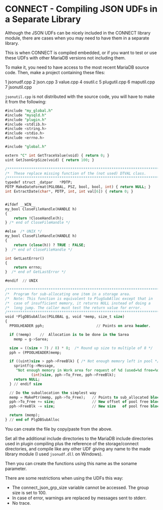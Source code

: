 # CONNECT - Compiling JSON UDFs in a Separate Library

Although the JSON UDFs can be nicely included in the CONNECT library module, there are cases when you may need to have them in a separate library.

This is when CONNECT is compiled embedded, or if you want to test or use these UDFs with other MariaDB versions not including them.

To make it, you need to have access to the most recent MariaDB source code. Then, make a project containing these files:

1 jsonudf.cpp
2 json.cpp
3 value.cpp
4 osutil.c
5 plugutil.cpp
6 maputil.cpp
7 jsonutil.cpp

`jsonutil.cpp` is not distributed with the source code, you will have to make it from the following:

```sql
#include "my_global.h"
#include "mysqld.h"
#include "plugin.h"
#include <stdlib.h>
#include <string.h>
#include <stdio.h>
#include <errno.h>

#include "global.h"

extern "C" int GetTraceValue(void) { return 0; }
uint GetJsonGrpSize(void) { return 100; }

/***********************************************************************/
/*  These replace missing function of the (not used) DTVAL class.      */
/***********************************************************************/
typedef struct _datpar   *PDTP;
PDTP MakeDateFormat(PGLOBAL, PSZ, bool, bool, int) { return NULL; }
int ExtractDate(char*, PDTP, int, int val[6]) { return 0; }


#ifdef __WIN__
my_bool CloseFileHandle(HANDLE h)
{
	return !CloseHandle(h);
} /* end of CloseFileHandle */

#else  /* UNIX */
my_bool CloseFileHandle(HANDLE h)
{
	return (close(h)) ? TRUE : FALSE;
}  /* end of CloseFileHandle */

int GetLastError()
{
	return errno;
}  /* end of GetLastError */

#endif  // UNIX

/***********************************************************************/
/*  Program for sub-allocating one item in a storage area.             */
/*  Note: This function is equivalent to PlugSubAlloc except that in   */
/*  case of insufficient memory, it returns NULL instead of doing a    */
/*  long jump. The caller must test the return value for error.        */
/***********************************************************************/
void *PlgDBSubAlloc(PGLOBAL g, void *memp, size_t size)
{
  PPOOLHEADER pph;                        // Points on area header.

  if (!memp)  	//  Allocation is to be done in the Sarea
    memp = g->Sarea;

  size = ((size + 7) / 8) * 8;  /* Round up size to multiple of 8 */
  pph = (PPOOLHEADER)memp;

  if ((uint)size > pph->FreeBlk) { /* Not enough memory left in pool */
    sprintf(g->Message,
     "Not enough memory in Work area for request of %d (used=%d free=%d)",
			(int)size, pph->To_Free, pph->FreeBlk);
    return NULL;
  } // endif size

  // Do the suballocation the simplest way
  memp = MakePtr(memp, pph->To_Free);   // Points to sub_allocated block
  pph->To_Free += size;                 // New offset of pool free block
  pph->FreeBlk -= size;                 // New size   of pool free block

  return (memp);
} // end of PlgDBSubAlloc
```

You can create the file by copy/paste from the above.

Set all the additional include directories to the MariaDB include directories used in plugin compiling plus the reference of the storage/connect directories, and compile like any other UDF giving any name to the made library module (I used `jsonudf.dll` on Windows).

Then you can create the functions using this name as the soname parameter.

There are some restrictions when using the UDFs this way:

- The connect_json_grp_size variable cannot be accessed. The group size is set to 100.
- In case of error, warnings are replaced by messages sent to stderr.
- No trace.